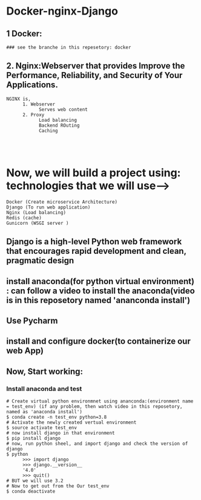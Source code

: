 # Docker-nginx-Django

## 1 Docker: 
	### see the branche in this repesetory: docker 


## 2. Nginx:Webserver that provides Improve the Performance, Reliability, and Security of Your Applications.
```
NGINX is,
      1. Webserver
            Serves web content
      2. Proxy
            Load balancing
            Backend ROuting
            Caching
```

</br></br> </hr>

# Now, we will build a project using: technologies that we will use-->

```
Docker (Create microservice Architecture)
Django (To run web application)
Nginx (Load balancing)
Redis (cache)
Gunicorn (WSGI server )
```
## Django is a high-level Python web framework that encourages rapid development and clean, pragmatic design

## install anaconda(for python virtual environment) : can follow a video to install the anaconda(video is in this reposetory named 'ananconda install')

## Use Pycharm

## install and configure docker(to containerize our web App)

## Now, Start working:

### Install anaconda and test
```
# Create virtual python environmnet using ananconda:(environment name = test_env) (if any problem, then watch video in this reposetory, named as 'anaconda install')
$ conda create -n test_env python=3.8
# Activate the newly created vertual environment
$ source activate test_env
# now install django in that environment 
$ pip install django
# now, run python sheel, and import django and check the version of django
$ python
      >>> import django
      >>> django.__version__
      '4.0'
      >>> quit()
# BUT we will use 3.2
# Now to get out from the Our test_env
$ conda deactivate
```
